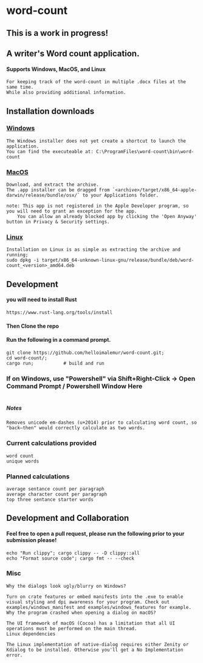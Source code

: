 # word-count

## This is a work in progress!

## A writer's Word count application.
#### Supports Windows, MacOS, and Linux
    For keeping track of the word-count in multiple .docx files at the same time.
    While also providing additional information.

## Installation downloads
### [Windows](https://github.com/helloimalemur/word-count/releases/tag/windows)
    The Windows installer does not yet create a shortcut to launch the application.
    You can find the executeable at: C:\ProgramFiles\word-count\bin\word-count 

### [MacOS](https://github.com/helloimalemur/word-count/releases/tag/macos)
    Download, and extract the archive.
    The .app installer can be dragged from `<archive>/target/x86_64-apple-darwin/release/bundle/osx/` to your Applications folder.

    note: This app is not registered in the Apple Developer program, so you will need to grant an exception for the app.
        You can allow an already blocked app by clicking the 'Open Anyway' button in Privacy & Security settings.

### [Linux](https://github.com/helloimalemur/word-count/releases/tag/linux)
    Installation on Linux is as simple as extracting the archive and running;
    sudo dpkg -i target/x86_64-unknown-linux-gnu/release/bundle/deb/word-count_<version>_amd64.deb

## Development
#### you will need to install Rust
    https://www.rust-lang.org/tools/install
#### Then Clone the repo
#### Run the following in a command prompt.
    git clone https://github.com/helloimalemur/word-count.git;
    cd word-count/;
    cargo run;           # build and run
### If on Windows, use "Powershell" via Shift+Right-Click -> Open Command Prompt / Powershell Window Here

#

##### Notes
    Removes unicode em-dashes (u+2014) prior to calculating word count, so "back—then" would correctly calculate as two words.

### Current calculations provided
    word count
    unique words

### Planned calculations
    average sentance count per paragraph
    average character count per paragraph
    top three sentance starter words


## Development and Collaboration
#### Feel free to open a pull request, please run the following prior to your submission please!
    echo "Run clippy"; cargo clippy -- -D clippy::all
    echo "Format source code"; cargo fmt -- --check

### Misc
    Why the dialogs look ugly/blurry on Windows?
    
    Turn on crate features or embed manifests into the .exe to enable visual styling and dpi awareness for your program. Check out examples/windows_manifest and examples/windows_features for example.
    Why the program crashed when opening a dialog on macOS?
    
    The UI framework of macOS (Cocoa) has a limitation that all UI operations must be performed on the main thread.
    Linux dependencies
    
    The Linux implementation of native-dialog requires either Zenity or Kdialog to be installed. Otherwise you'll get a No Implementation error.
